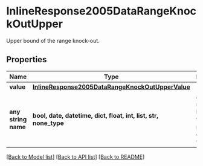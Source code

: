 # InlineResponse2005DataRangeKnockOutUpper

Upper bound of the range knock-out.

## Properties
Name | Type | Description | Notes
------------ | ------------- | ------------- | -------------
**value** | [**InlineResponse2005DataRangeKnockOutUpperValue**](InlineResponse2005DataRangeKnockOutUpperValue.md) |  | [optional] 
**any string name** | **bool, date, datetime, dict, float, int, list, str, none_type** | any string name can be used but the value must be the correct type | [optional]

[[Back to Model list]](../README.md#documentation-for-models) [[Back to API list]](../README.md#documentation-for-api-endpoints) [[Back to README]](../README.md)


